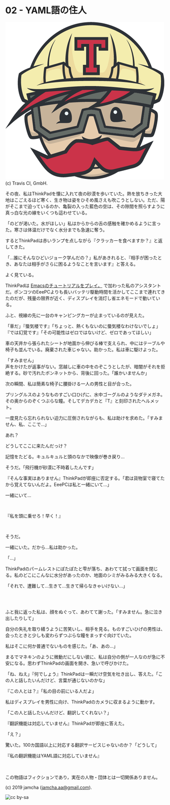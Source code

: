 # 02 - YAML語の住人

![travis-logo](./TravisCI-Mascot-1.png)  
(c) Travis CI, GmbH.

その夜、私はThinkPadを懐に入れて夜の砂漠を歩いていた。熱を放ちきった大地はこごえるほど寒く、生き物は姿をひそめ風さえも吹こうとしない。ただ、陽がそこまで迫っているのか、亀裂の入った藍色の空は、その隙間を照らすように真っ白な光の線をいくつも這わせている。

「のどが渇いた。水がほしい」私はからからの舌の感触を確かめるように言った。寒さは体温だけでなく水分までも急速に奪う。

するとThinkPadは赤いランプを点しながら『クラッカーを食べますか？』と返してきた。

「…誰にそんなひどいジョーク学んだの？」私があきれると、『相手が困ったとき、あなたは相手がさらに困るようなことを言います』と答える。

よく見ている。

ThinkPadは [Emacsのチュートリアルをプレイ。](https://jamcha-aa.github.io/Emacs-tutorial/) で加わった私のアシスタントだ。ポンコツのEeePCよりも長いバッテリ駆動時間を活かしてここまで連れてきたのだが、残量の限界が近く、ディスプレイを消灯し省エネモードで動いている。

ふと、視線の先に一台のキャンピングカーが止まっているのが見えた。

「車だ」『蜃気楼です』「ちょっと、熱くもないのに蜃気楼なわけないでしょ」『では幻覚です』「その可能性はゼロではないけど、ゼロであってほしい」

車の天井から張られたシートが地面から伸びる棒で支えられ、中にはテーブルや椅子も並んでいる。廃棄された車じゃない。助かった。私は車に駆けよった。

「すみません」  
声をかけたが返事がない。窓越しに車の中をのぞこうとしたが、暗闇がそれを拒絶する。砂で汚れたボンネットから、背後に回った。「誰かいませんか」

次の瞬間、私は簡素な椅子に腰掛ける一人の男性と目が合った。

プリングルスのようなものすごい口ひげに、水中ゴーグルのようなダテメガネ。その奥からのぞくつぶらな瞳。そしてデカデカと『T』と刻印されたヘルメット。

一度見たら忘れられない迫力に圧倒されながらも、私は助けを求めた。「すみません、私、ここで…」

あれ？

どうしてここに来たんだっけ？

記憶をたどる。キュルキュルと頭のなかで映像が巻き戻り…

そうだ。「飛行機が砂漠に不時着したんです」

『そんな事実はありません』ThinkPadが即座に否定する。「君は貨物室で寝てたから覚えてないんだよ。EeePCは私と一緒にいて…」

一緒にいて…

<br>

『私を頭に乗せろ！早く！』

<br>

そうだ。

一緒にいた。だから…私は助かった。

「…」

ThinkPadのパームレストにぽたぽたと雫が落ち、あわてて拭って画面を閉じる。私のどこにこんなに水分があったのか、地面のシミがみるみる大きくなる。

「それで、遭難して…生きて…生きて帰らなきゃいけない…」

<br>
<br>

ふと我に返った私は、顔をぬぐって、あわてて謝った。「すみません。急に泣き出したりして」

自分の失礼を取り繕うように苦笑いし、相手を見る。ものすごいひげの男性は、会ったときと少しも変わらずつぶらな瞳をまっすぐ向けていた。

私はそこに何か普通でないものを感じた。「あ、あの…」

まるでマネキンのように微動だにしない彼に、私は自分の側が一人なのが急に不安になる。思わずThinkPadの画面を開き、急いで呼びかけた。

「ね、ねえ」『何でしょう』ThinkPadは一瞬だけ空気を吐き出し、答えた。「この人と話したいんだけど、言葉が通じないのかな」

『この人とは？』「私の目の前にいる人だよ」

私はディスプレイを男性に向け、ThinkPadのカメラに収まるように動かす。

「この人と話したいんだけど、翻訳してくれない？」

『翻訳機能は対応していません』ThinkPadが即座に答えた。

「え？」

驚いた。100カ国語以上に対応する翻訳サービスじゃないのか？「どうして」

『私の翻訳機能はYAML語に対応していません』

<br>  
<br>  
この物語はフィクションであり，実在の人物・団体とは一切関係ありません。  

(c) 2019 jamcha (jamcha.aa@gmail.com).  

![cc by-sa](https://i.creativecommons.org/l/by-sa/4.0/88x31.png)  

